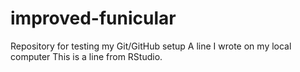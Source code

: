 # improved-funicular
Repository for testing my Git/GitHub setup
A line I wrote on my local computer
This is a line from RStudio.